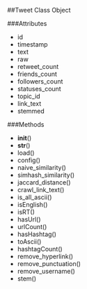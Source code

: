 ##Tweet Class Object

###Attributes

* id
* timestamp
* text
* raw
* retweet_count
* friends_count
* followers_count
* statuses_count
* topic_id
* link_text
* stemmed

###Methods

* __init__()
* __str__()
* load()
* config()
* naive_similarity()
* simhash_similarity()
* jaccard_distance()
* crawl_link_text()
* is_all_ascii()
* isEnglish()
* isRT()
* hasUrl()
* urlCount()
* hasHashtag()
* toAscii()
* hashtagCount()
* remove_hyperlink()
* remove_punctuation()
* remove_username()
* stem()


